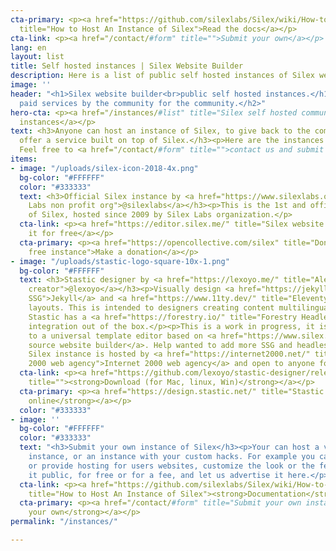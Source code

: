 ```yaml
---
cta-primary: <p><a href="https://github.com/silexlabs/Silex/wiki/How-to-Host-An-Instance-of-Silex"
  title="How to Host An Instance of Silex">Read the docs</a></p>
cta-link: <p><a href="/contact/#form" title="">Submit your own</a></p>
lang: en
layout: list
title: Self hosted instances | Silex Website Builder
description: Here is a list of public self hosted instances of Silex website builder
image: ''
header: "<h1>Silex website builder<br>public self hosted instances.</h1><h2>Free or
  paid services by the community for the community.</h2>"
hero-cta: <p><a href="/instances/#list" title="Silex self hosted community instances">Community
  instances</a></p>
text: <h3>Anyone can host an instance of Silex, to give back to the community or to
  offer a service built on top of Silex.</h3><p>Here are the instances we know about.
  Feel free to <a href="/contact/#form" title="">contact us and submit your own</a>.</p>
items:
- image: "/uploads/silex-icon-2018-4x.png"
  bg-color: "#FFFFFF"
  color: "#333333"
  text: <h3>Official Silex instance by <a href="https://www.silexlabs.org/" title="Silex
    Labs non profit org">@silexlabs</a></h3><p>This is the 1st and official instance
    of Silex, hosted since 2009 by Silex Labs organization.</p>
  cta-link: <p><a href="https://editor.silex.me/" title="Silex website builder">Use
    it for free</a></p>
  cta-primary: <p><a href="https://opencollective.com/silex" title="Donate for Silex
    free instance">Make a donation</a></p>
- image: "/uploads/stastic-logo-square-10x-1.png"
  bg-color: "#FFFFFF"
  text: <h3>Stastic designer by <a href="https://lexoyo.me/" title="Alex Hoyau, Silex
    creator">@lexoyo</a></h3><p>Visually design <a href="https://jekyllrb.com/" title="Jekyll
    SSG">Jekyll</a> and <a href="https://www.11ty.dev/" title="Eleventy SSG">11ty</a>
    layouts. This is intended to designers creating content multilingual websites.
    Stastic has a <a href="https://forestry.io/" title="Forestry Headless CMS">Forestry</a>
    integration out of the box.</p><p>This is a work in progress, it is meant to evolve
    to a universal template editor based on <a href="https://www.silex.me">Silex open
    source website builder</a>. Help wanted to add more SSG and headless CMS.</p><p>This
    Silex instance is hosted by <a href="https://internet2000.net/" title="Internet
    2000 web agency">Internet 2000 web agency</a> and open to anyone for free.</p>
  cta-link: <p><a href="https://github.com/lexoyo/stastic-designer/releases/latest/"
    title=""><strong>Download (for Mac, linux, Win)</strong></a></p>
  cta-primary: <p><a href="https://design.stastic.net/" title="Stastic designer"><strong>Start
    online</strong></a></p>
  color: "#333333"
- image: ''
  bg-color: "#FFFFFF"
  color: "#333333"
  text: "<h3>Submit your own instance of Silex</h3><p>Your can host a vanilla Silex
    instance, or an instance with your custom hacks. For example you can add components
    or provide hosting for users websites, customize the look or the feel ;)</p><p>Make
    it public, for free or for a fee, and let us advertise it here.</p>"
  cta-link: <p><a href="https://github.com/silexlabs/Silex/wiki/How-to-Host-An-Instance-of-Silex"
    title="How to Host An Instance of Silex"><strong>Documentation</strong></a></p>
  cta-primary: <p><a href="/contact/#form" title="Submit your own instance of Silex"><strong>Submit
    your own</strong></a></p>
permalink: "/instances/"

---
```

